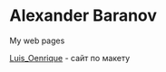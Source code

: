 

# Alexander Baranov
My web pages

[Luis_Oenrique](https://gibbzzz.github.io/Luis_Oenrique/) - сайт по макету
